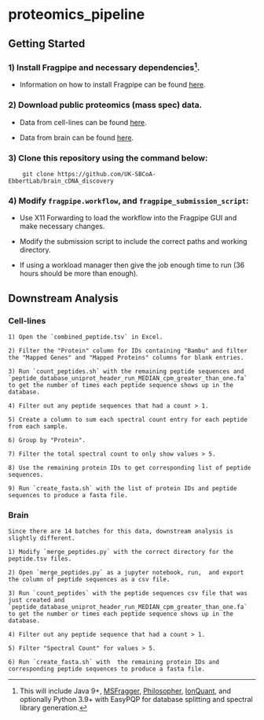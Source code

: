 # proteomics\_pipeline

## Getting Started

### 1) Install Fragpipe and necessary dependencies[^1].

 - Information on how to install Fragpipe can be found [here](https://fragpipe.nesvilab.org/).

### 2) Download public proteomics (mass spec) data.

 - Data from cell-lines can be found [here](https://proteomecentral.proteomexchange.org/cgi/GetDataset?ID=PXD024364).
	
 - Data from brain can be found [here]([200~https://www.synapse.org/#!Synapse:syn17015098).

### 3) Clone this repository using the command below:

```
	git clone https://github.com/UK-SBCoA-EbbertLab/brain_cDNA_discovery
```

### 4) Modify `fragpipe.workflow`, and `fragpipe_submission_script`:

 - Use X11 Forwarding to load the workflow into the Fragpipe GUI and make necessary changes.
 
 - Modify the submission script to include the correct paths and working directory. 

 - If using a workload manager then give the job enough time to run (36 hours should be more than enough).

## Downstream Analysis

### Cell-lines

	1) Open the `combined_peptide.tsv` in Excel.
	
	2) Filter the "Protein" column for IDs containing "Bambu" and filter the "Mapped Genes" and "Mapped Proteins" columns for blank entries.

	3) Run `count_peptides.sh` with the remaining peptide sequences and `peptide_database_uniprot_header_run_MEDIAN_cpm_greater_than_one.fa` to get the number of times each peptide sequence shows up in the database.

	4) Filter out any peptide sequences that had a count > 1.
	
	5) Create a column to sum each spectral count entry for each peptide from each sample.

	6) Group by "Protein".

	7) Filter the total spectral count to only show values > 5.

	8) Use the remaining protein IDs to get corresponding list of peptide sequences.

	9) Run `create_fasta.sh` with the list of protein IDs and peptide sequences to produce a fasta file.

### Brain
	
	Since there are 14 batches for this data, downstream analysis is slightly different.

	1) Modify `merge_peptides.py` with the correct directory for the peptide.tsv files.

	2) Open `merge_peptides.py` as a jupyter notebook, run,  and export the column of peptide sequences as a csv file.

	3) Run `count_peptides` with the peptide sequences csv file that was just created and `peptide_database_uniprot_header_run_MEDIAN_cpm_greater_than_one.fa` to get the number or times each peptide sequence shows up in the database.

	4) Filter out any peptide sequence that had a count > 1.

	5) Filter "Spectral Count" for values > 5.
	
	6) Run `create_fasta.sh` with  the remaining protein IDs and corresponding peptide sequences to produce a fasta file.

[^1]:This will include Java 9+, [MSFragger](https://msfragger.nesvilab.org/), [Philosopher](https://philosopher.nesvilab.org/), [IonQuant](http://ionquant.nesvilab.org/), and optionally Python 3.9+ with EasyPQP for database splitting and spectral library generation.

